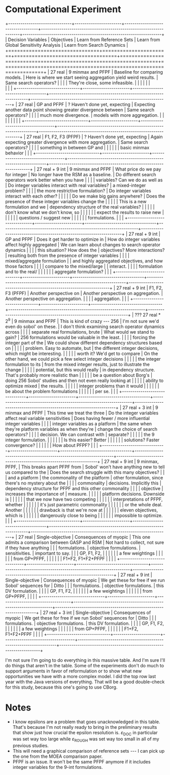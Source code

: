 # Computational Experiment

+-------------------------------+-----------------------+-----------------------------------+-------------------------------------------------------------------+--------------------------------------------------------------------+
| Decision Variables            | Objectives            | Learn from Reference Sets         | Learn from Global Sensitivity Analysis                            | Learn from Search Dynamics                                         |
+===============================+=======================+===================================+===================================================================+====================================================================+
| 27 real                       | 9 minmax and PFPF     | Baseline for comparing models.    | Here is where we start seeing aggregation yield weird results.    | Same search operators?                                             |
|                               |                       | They're close, some infeasible.   |                                                                   |                                                                    |
|                               |                       | <br/>                             |                                                                   |                                                                    |
+-------------------------------+-----------------------+-----------------------------------+-------------------------------------------------------------------+--------------------------------------------------------------------+
| 27 real                       | GP and PFPF           | ? Haven't done yet, expecting     | Expecting another data point showing greater divergence between   | Same search operators?                                             |
|                               |                       | much more divergence.             | models with more aggregation.                                     |                                                                    |
|                               |                       |                                   |                                                                   |                                                                    |
+-------------------------------+-----------------------+-----------------------------------+-------------------------------------------------------------------+--------------------------------------------------------------------+
| 27 real                       | F1, F2, F3 (PFPF)     | ? Haven't done yet, expecting     | Again expecting greater divergence with more aggregation.         | Same search operators?                                             |
|                               |                       | something in between GP and       |                                                                   |                                                                    |
|                               |                       | basic minmax behavior             |                                                                   |                                                                    |
+-------------------------------+-----------------------+-----------------------------------+-------------------------------------------------------------------+--------------------------------------------------------------------+
| 27 real + 9 int               | 9 minmax and PFPF     | What price do we pay for integer  | No longer have the RSM as a baseline.                             | Do different search operators work better when you have            |
|                               |                       | variables?  Can we do as well as  | Do integer variables interact with real variables?                | a mixed-integer problem?                                           |
|                               |                       | the more restrictive formulation? | Do integer variables interact with each other?                    |                                                                    |
|                               |                       | Do we make big gains anywhere?    | Does the presence of these integer variables change the           |                                                                    |
|                               |                       | This is a new formulation and we  | dependency structure of the real variables?                       |                                                                    |
|                               |                       | don't know what we don't know, so |                                                                   |                                                                    |
|                               |                       | expect the results to raise new   |                                                                   |                                                                    |
|                               |                       | questions / suggest new           |                                                                   |                                                                    |
|                               |                       | formulations.                     |                                                                   |                                                                    |
+-------------------------------+-----------------------+-----------------------------------+-------------------------------------------------------------------+--------------------------------------------------------------------+
| 27 real + 9 int               | GP and PFPF           | Does it get harder to optimize in | How do integer variables affect highly aggregated                 | We can learn about changes to search operator dynamics             |
|                               |                       | this situation?  How does the     | objectives?  More interactions?                                   | resulting both from the presence of integer variables              |
|                               |                       | mixed/aggregate formulation       |                                                                   | and highly aggregated objectives, and how those factors            |
|                               |                       | compare to the mixed/large        |                                                                   | interact.                                                          |
|                               |                       | formulation and to the real/      |                                                                   |                                                                    |
|                               |                       | aggregate formulation?            |                                                                   |                                                                    |
+-------------------------------+-----------------------+-----------------------------------+-------------------------------------------------------------------+--------------------------------------------------------------------+
| 27 real + 9 int               | F1, F2, F3 (PFPF)     | Another perspective on            | Another perspective on aggregation.                               | Another perspective on aggregation.                                |
|                               |                       | aggregation.                      |                                                                   |                                                                    |
+-------------------------------+-----------------------+-----------------------------------+-------------------------------------------------------------------+--------------------------------------------------------------------+
| ??? 27 real * $2^9$           | 9 minmax and PFPF     | This is kind of crazy --- 256     | I'm not sure we'd even do sobol' on these.                        | I don't think examining search operator dynamics across            |
|                               |                       | separate real formulations, brute | What would we stand to gain?                                      | 256 formulations would be valuable in the least.                   |
|                               |                       | forcing the integer part of the   | We could show different dependency structures based on            |                                                                    |
|                               |                       | problem.  Easy to automate, but   | the different integer decisions, which might be interesting.      |                                                                    |
|                               |                       | worth it?  We'd get to compare    | On the other hand, we could pick a few select integer decisions   |                                                                    |
|                               |                       | the integer formulation to its    | from the mixed integer results, just to illustrate the change     |                                                                    |
|                               |                       | potential, but this would really  | in dependency structure.  That's probably more realistic than     |                                                                    |
|                               |                       | be a question about Borg's        | doing 256 Sobol' studies and then not even really looking at      |                                                                    |
|                               |                       | ability to optimize mixed         | the results.                                                      |                                                                    |
|                               |                       | integer problems than it would    |                                                                   |                                                                    |
|                               |                       | be about the problem formulations |                                                                   |                                                                    |
|                               |                       | per se.                           |                                                                   |                                                                    |
+-------------------------------+-----------------------+-----------------------------------+-------------------------------------------------------------------+--------------------------------------------------------------------+
| 27 real + 3 int               | 9 minmax and PFPF     | This time we treat the three      | Do the integer variables affect real variable sensitivities       | Does having fewer / more influential integer variables             |
|                               |                       | integer variables as a platform   | the same when they're platform variables as when they're          | change the choice of search operators?                             |
|                               |                       | decision.  We can contrast with   | separate?                                                         |                                                                    |
|                               |                       | the 9 integer formulation.        |                                                                   |                                                                    |
|                               |                       | Is this easier?  Better           |                                                                   |                                                                    |
|                               |                       | solutions? Faster convergence?    |                                                                   |                                                                    |
|                               |                       | How about PFPF?                   |                                                                   |                                                                    |
+-------------------------------+-----------------------+-----------------------------------+-------------------------------------------------------------------+--------------------------------------------------------------------+
| 27 real + 9 int               | 9 minmax, PFPF,       | This breaks apart PFPF from       | Sobol' won't have anything new to tell us compared to the         | Does the search struggle with this many objectives?                |
|                               | and a platform        | the commonality of the platform   | other formulation, since there's no mystery about the             |                                                                    |
|                               | commonality           | decisions.  Implicitly this       | dependency structure for PFPF and this other commonality          |                                                                    |
|                               | objective             | increases the importance of       | measure.                                                          |                                                                    |
|                               |                       | platform decisions.  Downside is  |                                                                   |                                                                    |
|                               |                       | that we now have two competing    |                                                                   |                                                                    |
|                               |                       | interpretations of PFPF, whether  |                                                                   |                                                                    |
|                               |                       | it's just parametric commonality  |                                                                   |                                                                    |
|                               |                       | or the whole deal.  Another       |                                                                   |                                                                    |
|                               |                       | drawback is that we're now at     |                                                                   |                                                                    |
|                               |                       | eleven objectives, which is       |                                                                   |                                                                    |
|                               |                       | dangerously close to being        |                                                                   |                                                                    |
|                               |                       | impossible to optimize.           |                                                                   |                                                                    |
+-------------------------------+-----------------------+-----------------------------------+-------------------------------------------------------------------+--------------------------------------------------------------------+
| 27 real                       | Single-objective      | Consequences of myopic            | This one admits a comparison between GASP and RSM                 | Not hard to collect, not sure if they have anything                |
|                               | formulations.         | objective formulations.           | sensitivities.                                                    | important to say.                                                  |
|                               | GP, F1, F2,           |                                   |                                                                   |                                                                    |
|                               | a few weightings      |                                   |                                                                   |                                                                    |
|                               | from GP+PFPF,         |                                   |                                                                   |                                                                    |
|                               | F1+F2, F1+F2+PFPF     |                                   |                                                                   |                                                                    |
+-------------------------------+-----------------------+-----------------------------------+-------------------------------------------------------------------+--------------------------------------------------------------------+
| 27 real + 9 int               | Single-objective      | Consequences of myopic            | We get these for free if we run Sobol' sequences for              | Ditto                                                              |
|                               | formulations.         | objective formulations.           | this DV formulation.                                              |                                                                    |
|                               | GP, F1, F2,           |                                   |                                                                   |                                                                    |
|                               | a few weightings      |                                   |                                                                   |                                                                    |
|                               | from GP+PFPF,         |                                   |                                                                   |                                                                    |
+-------------------------------+-----------------------+-----------------------------------+-------------------------------------------------------------------+--------------------------------------------------------------------+
| 27 real + 3 int               | Single-objective      | Consequences of myopic            | We get these for free if we run Sobol' sequences for              | Ditto                                                              |
|                               | formulations.         | objective formulations.           | this DV formulation.                                              |                                                                    |
|                               | GP, F1, F2,           |                                   |                                                                   |                                                                    |
|                               | a few weightings      |                                   |                                                                   |                                                                    |
|                               | from GP+PFPF,         |                                   |                                                                   |                                                                    |
|                               | F1+F2, F1+F2+PFPF     |                                   |                                                                   |                                                                    |
+-------------------------------+-----------------------+-----------------------------------+-------------------------------------------------------------------+--------------------------------------------------------------------+



I'm not sure I'm going to do everything in this massive table.
    And I'm sure I'll do things that aren't in the table.
    Some of the experiments don't do much to support arguments in favor of reformulation or to show what new opportunities we have with a more complex model.
    I did the top row last year with the Java versions of everything.
    That will be a good double-check for this study, because this one's going to use CBorg.

# Notes

*   I know epsilons are a problem that goes unacknowledged in this table.
    That's because I'm not really ready to bring in the preliminary results that show just how crucial the epsilon resolution is.
    $\varepsilon_\textrm{DOC}$ in particular was set way too large while $\varepsilon_\textrm{ROUGH}$ was set way too small in all of my previous studies.
*   This will need a graphical comparison of reference sets --- I can pick up the one from the MOEA comparison paper.
*   PFPF is an issue.  It won't be the same PFPF anymore if it includes integer variables for the 9-int formulations.

<!--
vim:ts=4:sw=4:expandtab:wrap lbr
-->
